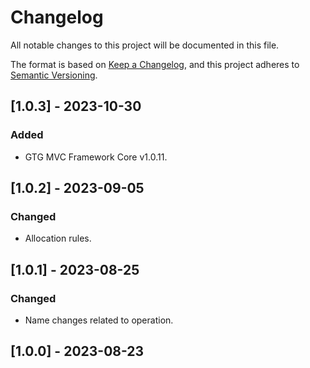 # Changelog
All notable changes to this project will be documented in this file.

The format is based on [Keep a Changelog](https://keepachangelog.com/en/1.0.0/),
and this project adheres to [Semantic Versioning](https://semver.org/spec/v2.0.0.html).

## [1.0.3] - 2023-10-30
### Added 
- GTG MVC Framework Core v1.0.11.

## [1.0.2] - 2023-09-05
### Changed
- Allocation rules.

## [1.0.1] - 2023-08-25
### Changed 
- Name changes related to operation.

## [1.0.0] - 2023-08-23
